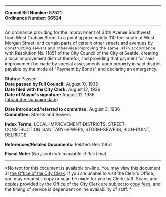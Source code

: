 * * * * *  
  
**Council Bill Number: [](#h0)[](#h2)57521**   
**Ordinance Number: 66524**  
  
* * * * *  
  
An ordinance providing for the improvement of 34th Avenue Southwest, from West Graham Street to a point approximately 310 feet south of West Morgan Street; and certain parts of certain other streets and avenues by constructing sewers and otherwise improving the same; all in accordance with Resolution No. 11851 of the City Council of the City of Seattle, creating a local improvement district therefor, and providing that payment for said improvement be made by special assessments upon property in said district payable by the mode of "Payment by Bonds" and declaring an emergency.  
  
**Status:** Passed   
**Date passed by Full Council:** August 10, 1936   
**Date filed with the City Clerk:** August 12, 1936   
**Date of Mayor's signature:** August 12, 1936   
[(about the signature date)](/~public/approvaldate.htm)   
  
  
**Date introduced/referred to committee:** August 3, 1936   
**Committee:** Streets and Sewers   
  
**Index Terms:** LOCAL-IMPROVEMENT-DISTRICTS, STREET-CONSTRUCTION, SANITARY-SEWERS, STORM-SEWERS, HIGH-POINT, DELRIDGE  
  
**References/Related Documents:** Related: Res 11851  
  
**Fiscal Note:** *(No fiscal note available at this time)*  
  
* * * * *  
  
*No text for this document is available on-line. You may view this document at [the Office of the City Clerk](http://www.seattle.gov/leg/clerk/contactUs.htm). If you are unable to visit the Clerk's Office, you may request a copy or scan be made for you by Clerk staff. Scans and copies provided by the Office of the City Clerk are subject to [copy fees](http://clerk.seattle.gov/~public/clerkfees.htm), and the timing of service is dependent on the availability of staff. *  
  
  
